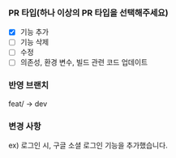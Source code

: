 ### PR 타입(하나 이상의 PR 타입을 선택해주세요)

- [x] 기능 추가
- [ ] 기능 삭제
- [ ] 수정
- [ ] 의존성, 환경 변수, 빌드 관련 코드 업데이트

### 반영 브랜치

feat/ -> dev

### 변경 사항

ex) 로그인 시, 구글 소셜 로그인 기능을 추가했습니다.
